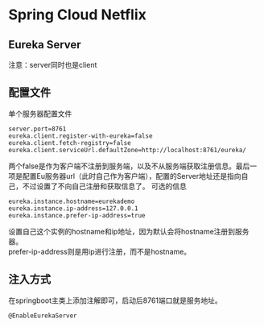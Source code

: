 # Spring Cloud Netflix
## Eureka Server
注意：server同时也是client 
## 配置文件 
单个服务器配置文件
```
server.port=8761
eureka.client.register-with-eureka=false
eureka.client.fetch-registry=false
eureka.client.serviceUrl.defaultZone=http://localhost:8761/eureka/
```
两个false是作为客户端不注册到服务端，以及不从服务端获取注册信息。最后一项是配置Eu服务器url（此时自己作为客户端），配置的Server地址还是指向自己，不过设置了不向自己注册和获取信息了。
可选的信息
```
eureka.instance.hostname=eurekademo
eureka.instance.ip-address=127.0.0.1
eureka.instance.prefer-ip-address=true
```
设置自己这个实例的hostname和ip地址，因为默认会将hostname注册到服务器。  
prefer-ip-address则是用ip进行注册，而不是hostname。

## 注入方式
在springboot主类上添加注解即可，启动后8761端口就是服务地址。
```
@EnableEurekaServer
```